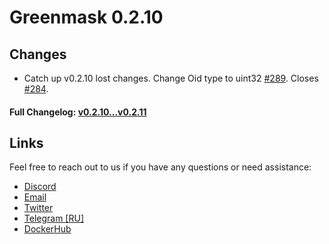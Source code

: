# Greenmask 0.2.10

## Changes

* Catch up v0.2.10 lost changes. Change Oid type to uint32 [#289](https://github.com/GreenmaskIO/greenmask/pull/289). 
  Closes [#284](https://github.com/GreenmaskIO/greenmask/issues/284).

#### Full Changelog: [v0.2.10...v0.2.11](https://github.com/GreenmaskIO/greenmask/compare/v0.2.10...v0.2.11)

## Links

Feel free to reach out to us if you have any questions or need assistance:

* [Discord](https://discord.gg/tAJegUKSTB)
* [Email](mailto:support@greenmask.io)
* [Twitter](https://twitter.com/GreenmaskIO)
* [Telegram [RU]](https://t.me/greenmask_ru)
* [DockerHub](https://hub.docker.com/r/greenmask/greenmask)
